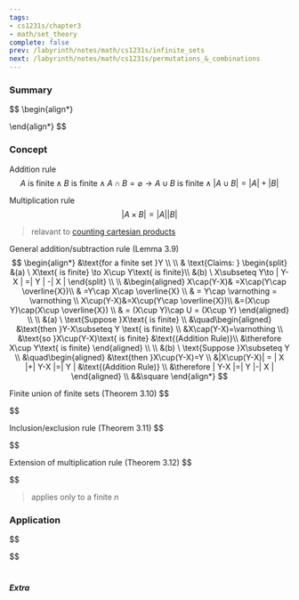 ```yaml
---
tags:
- cs1231s/chapter3
- math/set_theory
complete: false
prev: /labyrinth/notes/math/cs1231s/infinite_sets
next: /labyrinth/notes/math/cs1231s/permutations_&_combinations
---
```


   

### Summary
$$
\begin{align*}

\end{align*}
$$

### Concept
Addition rule
$$
A\text{ is finite}\land B\text{ is finite}\land A\cap B=\varnothing \to A\cup B\text{ is finite}\land| A\cup B |=| A | +| B |  
$$

Multiplication rule
$$
|A\times B| = |A||B|
$$
> relavant to [counting cartesian products](/labyrinth/notes/math/cs1231s/infinite_sets#^e8a882)

General addition/subtraction rule (Lemma 3.9)
$$
\begin{align*}
&\text{for a finite set }Y \\
\\
& \text{Claims: } \begin{split}
&(a) \ X\text{ is finite} \to X\cup Y\text{ is finite}\\
&(b) \ X\subseteq Y\to | Y-X | =| Y | -| X |
\end{split} \\
\\
&\begin{aligned}
X\cap(Y-X)& =X\cap(Y\cap \overline{X})\\
& =Y\cap X\cap \overline{X} \\
& = Y\cap \varnothing = \varnothing 
\\
X\cup(Y-X)&=X\cup(Y\cap \overline{X})\\
&=(X\cup Y)\cap(X\cup \overline{X}) \\
& = (X\cup Y)\cap U = (X\cup Y)
\end{aligned} \\
\\
&(a) \ \text{Suppose }X\text{ is finite} \\
&\quad\begin{aligned}
&\text{then }Y-X\subseteq Y \text{ is finite} \\
&X\cap(Y-X)=\varnothing \\
&\text{so }X\cup(Y-X)\text{ is finite} &\text{(Addition Rule)}\\
&\therefore X\cup Y\text{ is finite}
\end{aligned} \\
\\
&(b) \ \text{Suppose }X\subseteq Y \\
&\quad\begin{aligned}
&\text{then }X\cup(Y-X)=Y \\
&|X\cup(Y-X)| = | X |+| Y-X |=| Y | &\text{(Addition Rule)} \\
&\therefore | Y-X |=| Y |-| X |
\end{aligned} \\
&&\square
\end{align*}
$$

Finite union of finite sets (Theorem 3.10)
$$

$$

Inclusion/exclusion rule (Theorem 3.11)
$$

$$

Extension of multiplication rule (Theorem 3.12)
$$

$$
> applies only to a finite $n$

### Application
$$

$$

#

##### Extra

